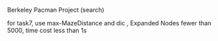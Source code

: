 Berkeley Pacman Project (search)


for task7, use max-MazeDistance and dic , Expanded Nodes fewer than 5000, time cost less than 1s 
